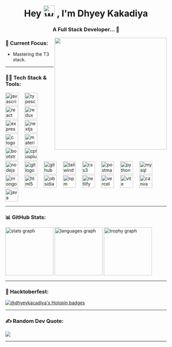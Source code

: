 <div align="center">

  <h1> Hey <img src="https://raw.githubusercontent.com/Tarikul-Islam-Anik/Animated-Fluent-Emojis/master/Emojis/Hand%20gestures/Waving%20Hand%20Medium-Light%20Skin%20Tone.png" alt="Waving Hand Medium-Light Skin Tone" width="35" height="35" /> , I'm Dhyey Kakadiya</h1>

  <h3>A Full Stack Developer... 🚀</h3>

</div>

<img align="right" height="350" src="https://user-images.githubusercontent.com/74038190/229223263-cf2e4b07-2615-4f87-9c38-e37600f8381a.gif"  />

### 🌱 Current Focus:
- Mastering the T3 stack.

---



### 👨‍💻 Tech Stack & Tools:
<div align="left">
  <a href="https://www.javascript.com/"><img src="https://skillicons.dev/icons?i=js" height="40" alt="javascript logo" /></a>
  <img width="12" />
  <a href="https://www.typescriptlang.org/"><img src="https://skillicons.dev/icons?i=ts" height="40" alt="typescript logo" /></a>
  <img width="12" />
  <a href="https://reactjs.org/"><img src="https://skillicons.dev/icons?i=react" height="40" alt="react logo" /></a>
  <img width="12" />
  <a href="https://redux.js.org/"><img src="https://skillicons.dev/icons?i=redux" height="40" alt="redux logo" /></a>
  <img width="12" />
  <a href="https://expressjs.com/"><img src="https://skillicons.dev/icons?i=express" height="40" alt="express logo" /></a>
  <img width="12" />
  <a href="https://nextjs.org/"><img src="https://cdn.jsdelivr.net/gh/devicons/devicon/icons/nextjs/nextjs-original.svg" height="40" alt="nextjs logo" /></a>
  <img width="12" />
  <a href="https://en.wikipedia.org/wiki/C_(programming_language)"><img src="https://skillicons.dev/icons?i=c" height="40" alt="c logo" /></a>
  <img width="12" />
  <a href="https://mui.com/"><img src="https://skillicons.dev/icons?i=materialui" height="40" alt="materialui logo" /></a>
  <img width="12" />
  <a href="https://getbootstrap.com/"><img src="https://cdn.jsdelivr.net/gh/devicons/devicon/icons/bootstrap/bootstrap-original.svg" height="40" alt="bootstrap logo" /></a>
  <img width="12" />
  <a href="https://isocpp.org/"><img src="https://skillicons.dev/icons?i=cpp" height="40" alt="cplusplus logo" /></a>
  <img width="12" />
  <a href="https://nodejs.org/"><img src="https://cdn.simpleicons.org/nodedotjs/339933" height="40" alt="nodejs logo" /></a>
  <img width="12" />
  <a href="https://git-scm.com/"><img src="https://skillicons.dev/icons?i=git" height="40" alt="git logo" /></a>
  <img width="12" />
  <a href="https://github.com/"><img src="https://skillicons.dev/icons?i=github" height="40" alt="github logo" /></a>
  <img width="12" />
  <a href="https://tailwindcss.com/"><img src="https://skillicons.dev/icons?i=tailwind" height="40" alt="tailwindcss logo" /></a>
  <img width="12" />
  <a href="https://www.w3.org/TR/CSS/#css3"><img src="https://skillicons.dev/icons?i=css" height="40" alt="css3 logo" /></a>
  <img width="12" />
  <a href="https://www.postman.com/"><img src="https://cdn.simpleicons.org/postman/FF6C37" height="40" alt="postman logo" /></a>
  <img width="12" />
  <a href="https://www.python.org/"><img src="https://skillicons.dev/icons?i=py" height="40" alt="python logo" /></a>
  <img width="12" />
  <a href="https://www.mysql.com/"><img src="https://skillicons.dev/icons?i=mysql" height="40" alt="mysql logo" /></a>
  <img width="12" />
  <a href="https://www.mongodb.com/"><img src="https://skillicons.dev/icons?i=mongodb" height="40" alt="mongodb logo" /></a>
  <img width="12" />
  <a href="https://developer.mozilla.org/en-US/docs/Web/HTML"><img src="https://skillicons.dev/icons?i=html" height="40" alt="html5 logo" /></a>
  <img width="12" />
  <a href="https://obsidian.md/"><img src="https://skillicons.dev/icons?i=obsidian" height="40" alt="obsidian logo" /></a>
  <img width="12" />
  <a href="https://www.npmjs.com/"><img src="https://skillicons.dev/icons?i=npm" height="40" alt="npm logo" /></a>
  <img width="12" />
  <a href="https://www.netlify.com/"><img src="https://cdn.simpleicons.org/netlify/00C7B7" height="40" alt="netlify logo" /></a>
  <img width="12" />
  <a href="https://vercel.com/"><img src="https://skillicons.dev/icons?i=vercel" height="40" alt="vercel logo" /></a>
  <img width="12" />
  <a href="https://vitejs.dev/"><img src="https://skillicons.dev/icons?i=vite" height="40" alt="vite logo" /></a>
  <img width="12" />
  <a href="https://www.canva.com/"><img src="https://cdn.simpleicons.org/canva/00C4CC" height="40" alt="canva logo" /></a>
  <img width="12" />
  <a href="https://www.java.com/"><img src="https://skillicons.dev/icons?i=java" height="40" alt="java logo" /></a>
</div>


---

### 📊 GitHub Stats:
<div align="left">
  <img src="https://github-readme-stats.vercel.app/api?username=DhyeyKakadiya&hide_title=false&hide_rank=true&show_icons=true&include_all_commits=true&count_private=true&disable_animations=false&theme=react&locale=en&hide_border=true&order=1&custom_title=%F0%9F%93%8A%20GitHub%20Stats" height="150" alt="stats graph" />
  <img src="https://github-readme-stats.vercel.app/api/top-langs?username=DhyeyKakadiya&locale=en&hide_title=false&layout=compact&card_width=320&langs_count=5&theme=dracula&hide_border=true&order=2" height="150" alt="languages graph" />
  <img src="https://github-profile-trophy.vercel.app?username=DhyeyKakadiya&theme=dark_lover&column=-1&row=1&margin-w=8&margin-h=8&no-bg=true&no-frame=true&order=4" height="150" alt="trophy graph" />
</div>

---

### 🔭 Hacktoberfest:
[![@dhyeykacadiya's Holopin badges](https://holopin.me/dhyeykakadiya)](https://holopin.io/@dhyeykakadiya)

---

### ✍️ Random Dev Quote:
![](https://quotes-github-readme.vercel.app/api?type=horizontal&theme=dark)

---

